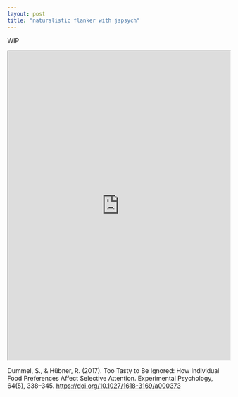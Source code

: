 ```yaml
---
layout: post
title: "naturalistic flanker with jspsych"
---
```

WIP

<iframe height="800" src="https://liqiantay.github.io/random-jspsych/" style="width:100%; height:700px;" ></iframe> 


Dummel, S., & Hübner, R. (2017). Too Tasty to Be Ignored: How Individual Food Preferences Affect Selective Attention. Experimental Psychology, 64(5), 338–345. https://doi.org/10.1027/1618-3169/a000373
